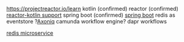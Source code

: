 https://projectreactor.io/learn
kotlin (confirmed)
reactor (confirmed) [reactor-kotlin support](https://projectreactor.io/docs/core/release/reference/#kotlin)
spring boot (confirmed) [spring boot](https://spring.io/guides/tutorials/spring-boot-kotlin/)
redis as eventstore
?[Axoniq](https://docs.axoniq.io/reference-guide/extensions/kotlin)
camunda workflow engine?
dapr workflows

[redis microservice](https://thenewstack.io/how-redis-simplifies-microservices-design-patterns/)